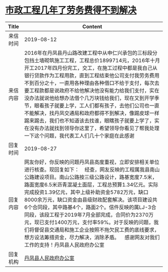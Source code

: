 # <a href="http://www.shangluo.gov.cn/zmhd/ldxxxx.jsp?urltype=leadermail.LeaderMailContentUrl&wbtreeid=1112&leadermailid=5399">市政工程几年了劳务费得不到解决</a>
|Title|Content|
|:---:|---|
|来信时间|2019-08-12|
|来信内容|2016年在丹凤县丹山路改建工程中从申仁兴承包的三标段分包挡土墙砌筑施工工程，工程总价1899714元，2016年十月开工2017年四月份完工，交工，在施工过程中都是我自己从银行贷款作为工程用款，直到工程结束他公司支付我劳务费用不到百分之十，一直用各种理由各种借口不给于支付，每次去要工程款都是说政府不给他解决他没有能力给我们支付，实在没办法就说他给想办法借个几万块钱给我们，现在又到开学季节，眼看孩子就要上学，工人们都有孩子，去他们公司也一直不能解决，找丹凤交通局和政府都得不到解决，像踢皮球一样踢来踢去，我们也不知道该去找谁，眼瞎孩子就要上学了，实在没有办法就找到领导你这里了，希望领导你看见了帮我处理一下这个问题，我代表工人们几十个家庭在此感谢|
|回复时间|2019-08-27|
|回复内容|网友你好，你反映的问题丹凤县高度重视，立即安排相关单位进行核查。现回复如下：    经查，网友反映的工程属我县南山公路建设项目。南山公路按三级公路设计，路基宽度7.5米，路面宽度6.5米沥青混凝土面层，工程总预算1.34亿元。实际完成投资1.39亿元，其中上级补助资金5782万元，缺口8000余万元，缺口资金由县级财政配套解决。该项目建设共6个合同段，其中路基4个，路面2个。信件反映的属LJ-3合同段，该段工程于2019年7月全部完成，合同价为2370万元，现已支付1400万元，支付率59%。对于反映的问题，我们将督促县交通局和施工企业按照不拖欠民工费的底线要求，想方设法筹措资金，尽力解决，消除矛盾。    感谢网友对我们工作的支持！丹凤县人民政府办公室|
|回复机构|<a href="../../categories/agencies/丹凤县人民政府办公室.md">丹凤县人民政府办公室</a>|